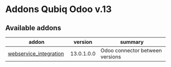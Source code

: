 Addons Qubiq Odoo v.13
======================

[//]: # (addons)

Available addons
----------------
addon | version | summary
--- | --- | ---
[webservice_integration](/webservervice_integration) | 13.0.1.0.0 | Odoo connector between versions

[//]: # (end addons)
